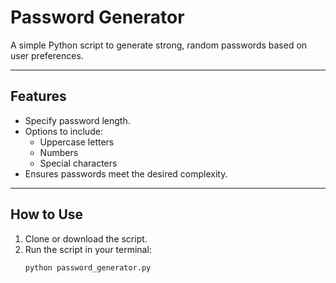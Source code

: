 # Password Generator

A simple Python script to generate strong, random passwords based on user preferences.

---

## Features
- Specify password length.
- Options to include:
  - Uppercase letters
  - Numbers
  - Special characters
- Ensures passwords meet the desired complexity.

---

## How to Use
1. Clone or download the script.
2. Run the script in your terminal:
   ```bash
   python password_generator.py
